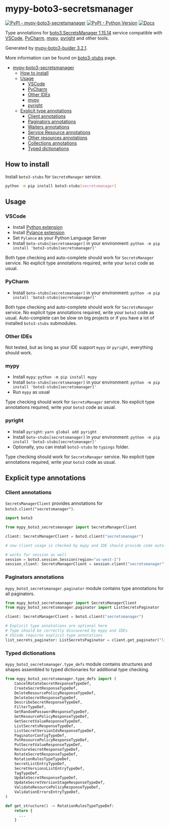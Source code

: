# mypy-boto3-secretsmanager

[![PyPI - mypy-boto3-secretsmanager](https://img.shields.io/pypi/v/mypy-boto3-secretsmanager.svg?color=blue)](https://pypi.org/project/mypy-boto3-secretsmanager)
[![PyPI - Python Version](https://img.shields.io/pypi/pyversions/mypy-boto3-secretsmanager.svg?color=blue)](https://pypi.org/project/mypy-boto3-secretsmanager)
[![Docs](https://img.shields.io/readthedocs/mypy-boto3-builder.svg?color=blue)](https://mypy-boto3-builder.readthedocs.io/)

Type annotations for
[boto3.SecretsManager 1.15.14](https://boto3.amazonaws.com/v1/documentation/api/1.15.14/reference/services/secretsmanager.html#SecretsManager) service
compatible with
[VSCode](https://code.visualstudio.com/),
[PyCharm](https://www.jetbrains.com/pycharm/),
[mypy](https://github.com/python/mypy),
[pyright](https://github.com/microsoft/pyright)
and other tools.

Generated by [mypy-boto3-buider 3.2.1](https://github.com/vemel/mypy_boto3_builder).

More information can be found on [boto3-stubs](https://pypi.org/project/boto3-stubs/) page.

- [mypy-boto3-secretsmanager](#mypy-boto3-secretsmanager)
  - [How to install](#how-to-install)
  - [Usage](#usage)
    - [VSCode](#vscode)
    - [PyCharm](#pycharm)
    - [Other IDEs](#other-ides)
    - [mypy](#mypy)
    - [pyright](#pyright)
  - [Explicit type annotations](#explicit-type-annotations)
    - [Client annotations](#client-annotations)
    - [Paginators annotations](#paginators-annotations)
    - [Waiters annotations](#waiters-annotations)
    - [Service Resource annotations](#service-resource-annotations)
    - [Other resources annotations](#other-resources-annotations)
    - [Collections annotations](#collections-annotations)
    - [Typed dictionations](#typed-dictionations)

## How to install

Install `boto3-stubs` for `SecretsManager` service.

```bash
python -m pip install boto3-stubs[secretsmanager]
```

## Usage

### VSCode

- Install [Python extension](https://marketplace.visualstudio.com/items?itemName=ms-python.python)
- Install [Pylance extension](https://marketplace.visualstudio.com/items?itemName=ms-python.vscode-pylance)
- Set `Pylance` as your Python Language Server
- Install `boto-stubs[secretsmanager]` in your environment: `python -m pip install 'boto3-stubs[secretsmanager]'`

Both type checking and auto-complete should work for `SecretsManager` service.
No explicit type annotations required, write your `boto3` code as usual.

### PyCharm

- Install `boto-stubs[secretsmanager]` in your environment: `python -m pip install 'boto3-stubs[secretsmanager]'`

Both type checking and auto-complete should work for `SecretsManager` service.
No explicit type annotations required, write your `boto3` code as usual.
Auto-complete can be slow on big projects or if you have a lot of installed `boto3-stubs` submodules.

### Other IDEs

Not tested, but as long as your IDE support `mypy` or `pyright`, everything should work.

### mypy

- Install `mypy`: `python -m pip install mypy`
- Install `boto-stubs[secretsmanager]` in your environment: `python -m pip install 'boto3-stubs[secretsmanager]'`
- Run `mypy` as usual

Type checking should work for `SecretsManager` service.
No explicit type annotations required, write your `boto3` code as usual.

### pyright

- Install `pyright`: `yarn global add pyright`
- Install `boto-stubs[secretsmanager]` in your environment: `python -m pip install 'boto3-stubs[secretsmanager]'`
- Optionally, you can install `boto3-stubs` to `typings` folder.

Type checking should work for `SecretsManager` service.
No explicit type annotations required, write your `boto3` code as usual.

## Explicit type annotations

### Client annotations

`SecretsManagerClient` provides annotations for `boto3.client("secretsmanager")`.

```python
import boto3

from mypy_boto3_secretsmanager import SecretsManagerClient

client: SecretsManagerClient = boto3.client("secretsmanager")

# now client usage is checked by mypy and IDE should provide code auto-complete

# works for session as well
session = boto3.session.Session(region="us-west-1")
session_client: SecretsManagerClient = session.client("secretsmanager")
```

### Paginators annotations

`mypy_boto3_secretsmanager.paginator` module contains type annotations for all paginators.

```python
from mypy_boto3_secretsmanager import SecretsManagerClient
from mypy_boto3_secretsmanager.paginator import ListSecretsPaginator

client: SecretsManagerClient = boto3.client("secretsmanager")

# Explicit type annotations are optional here
# Type should be correctly discovered by mypy and IDEs
# VSCode requires explicit type annotations
list_secrets_paginator: ListSecretsPaginator = client.get_paginator("list_secrets")
```







### Typed dictionations

`mypy_boto3_secretsmanager.type_defs` module contains structures and shapes assembled
to typed dictionaries for additional type checking.

```python
from mypy_boto3_secretsmanager.type_defs import (
    CancelRotateSecretResponseTypeDef,
    CreateSecretResponseTypeDef,
    DeleteResourcePolicyResponseTypeDef,
    DeleteSecretResponseTypeDef,
    DescribeSecretResponseTypeDef,
    FilterTypeDef,
    GetRandomPasswordResponseTypeDef,
    GetResourcePolicyResponseTypeDef,
    GetSecretValueResponseTypeDef,
    ListSecretsResponseTypeDef,
    ListSecretVersionIdsResponseTypeDef,
    PaginatorConfigTypeDef,
    PutResourcePolicyResponseTypeDef,
    PutSecretValueResponseTypeDef,
    RestoreSecretResponseTypeDef,
    RotateSecretResponseTypeDef,
    RotationRulesTypeTypeDef,
    SecretListEntryTypeDef,
    SecretVersionsListEntryTypeDef,
    TagTypeDef,
    UpdateSecretResponseTypeDef,
    UpdateSecretVersionStageResponseTypeDef,
    ValidateResourcePolicyResponseTypeDef,
    ValidationErrorsEntryTypeDef,
)

def get_structure() -> RotationRulesTypeTypeDef:
    return {
      ...
    }
```

